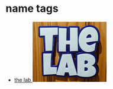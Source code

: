 # name tags

* [ the lab ![alt text](image.png) ](https://www.printables.com/model/221039-door-name-tag-the-lab)
